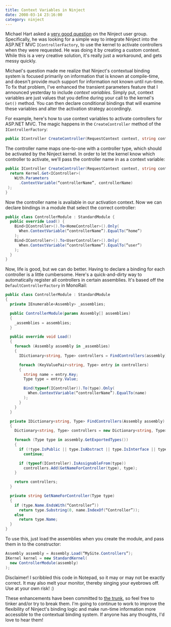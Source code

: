 ```yaml
---
title: Context Variables in Ninject
date: 2008-03-14 23:16:00
category: ninject
---
```


<span class='drop-cap'>Michael Hart</span> asked a [very good question](http://groups.google.com/group/ninject/browse_thread/thread/f5676fd45f3e4826) on the Ninject user group. Specifically, he was looking for a simple way to integrate Ninject into the ASP.NET MVC `IControllerFactory`, to use the kernel to activate controllers when they were requested. He was doing it by creating a custom context. While this is a very creative solution, it's really just a workaround, and gets messy quickly.

Michael's question made me realize that Ninject's contextual binding system is focused primarily on information that is known at compile-time, and doesn't provide much support for information not known until run-time. To fix that problem, I've enhanced the transient parameters feature that I announced yesterday to include _context variables_. Simply put, context variables are just values that you define during your call to the kernel's `Get()` method. You can then declare conditional bindings that will examine these variables and alter the activation strategy accordingly.

For example, here's how to use context variables to activate controllers for ASP.NET MVC. The magic happens in the `CreateController` method of the `IControllerFactory`:

```csharp
public IController CreateController(RequestContext context, string controllerName);
```

The controller name maps one-to-one with a controller type, which should be activated by the Ninject kernel. In order to let the kernel know which controller to activate, we'll pass the controller name in as a context variable:

```csharp
public IController CreateController(RequestContext context, string controllerName) {
  return Kernel.Get<IController>(
    With.Parameters
      .ContextVariable(“controllerName”, controllerName)
 );
}
```

Now the controller name is available in our activation context. Now we can declare bindings in a module that select the correct controller:

```csharp
public class ControllerModule : StandardModule {
  public override Load() {
    Bind<IController>().To<HomeController>().Only(
      When.ContextVariable(“controllerName”).EqualTo(“home”)
    );
    Bind<IController>().To<UserController>().Only(
      When.ContextVariable(“controllerName”).EqualTo(“user”)
    );
  }
}
```

Now, life is good, but we can do better. Having to declare a binding for each controller is a little cumbersome. Here's a quick-and-dirty way to automatically register all controllers in certain assemblies. It's based off the `DefaultControllerFactory` in MonoRail:

```csharp
public class ControllerModule : StandardModule
{
  private IEnumerable<Assembly> _assemblies;

  public ControllerModule(params Assembly[] assemblies)
  {
    _assemblies = assemblies;
  }

  public override void Load()
  {
    foreach (Assembly assembly in _assemblies)
    {
      IDictionary<string, Type> controllers = FindControllers(assembly);

      foreach (KeyValuePair<string, Type> entry in controllers)
      {
        string name = entry.Key;
        Type type = entry.Value;

        Bind(typeof(IController)).To(type).Only(
          When.ContextVariable(“controllerName”).EqualTo(name)
        );
      }
    }
  }

  private IDictionary<string, Type> FindControllers(Assembly assembly)
  {
    Dictionary<string, Type> controllers = new Dictionary<string, Type>();

    foreach (Type type in assembly.GetExportedTypes())
    {
      if (!type.IsPublic || type.IsAbstract || type.IsInterface || type.IsValueType)
        continue;

      if (typeof(IController).IsAssignableFrom(type))
        controllers.Add(GetNameForController(type), type);
    }

    return controllers;
  }

  private string GetNameForController(Type type)
  {
    if (type.Name.EndsWith(“Controller”))
      return type.Substring(0, name.IndexOf(“Controller”));
    else
      return type.Name;
  }
}
```

To use this, just load the assemblies when you create the module, and pass them in to the constructor:

```csharp
Assembly assembly = Assembly.Load(“MySite.Controllers”);
IKernel kernel = new StandardKernel(
  new ControllerModule(assembly)
);
```

Disclaimer! I scribbled this code in Notepad, so it may or may not be exactly correct. It may also melt your monitor, thereby singing your eyebrows off. Use at your own risk! :)

These enhancements have been committed to [the trunk](http://ninject.googlecode.com/svn/trunk/), so feel free to tinker and/or try to break them. I'm going to continue to work to improve the flexibility of Ninject's binding logic and make run-time information more accessible to the contextual binding system. If anyone has any thoughts, I'd love to hear them!
